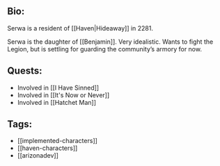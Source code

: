 ## Bio:

Serwa is a resident of [[Haven|Hideaway]] in 2281.

Serwa is the daughter of [[Benjamin]]. Very idealistic. Wants to fight the Legion, but is settling for guarding the community’s armory for now.

## Quests:

- Involved in [[I Have Sinned]]
- Involved in [[It's Now or Never]]
- Involved in [[Hatchet Man]]

## Tags:

- [[implemented-characters]]
- [[haven-characters]]
- [[arizonadev]]
